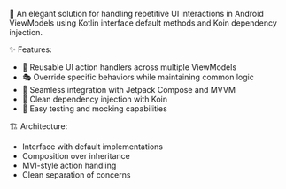 🎯 An elegant solution for handling repetitive UI interactions in Android ViewModels using Kotlin interface default methods and Koin dependency injection.

✨ Features:
- 🔄 Reusable UI action handlers across multiple ViewModels
- 🎭 Override specific behaviors while maintaining common logic  
- 🧩 Seamless integration with Jetpack Compose and MVVM
- 💉 Clean dependency injection with Koin
- 🧪 Easy testing and mocking capabilities

🏗️ Architecture:
- Interface with default implementations
- Composition over inheritance
- MVI-style action handling
- Clean separation of concerns
